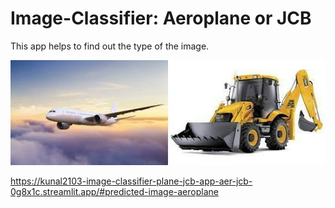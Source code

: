 # Image-Classifier: Aeroplane or JCB
This app helps to find out the type of the image.

![](image/jcb-plane.jpg)


https://kunal2103-image-classifier-plane-jcb-app-aer-jcb-0g8x1c.streamlit.app/#predicted-image-aeroplane
